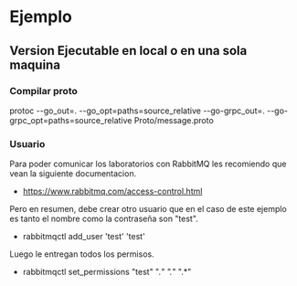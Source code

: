 # Ejemplo

## Version Ejecutable en local o en una sola maquina

### Compilar proto
protoc --go_out=. --go_opt=paths=source_relative --go-grpc_out=. --go-grpc_opt=paths=source_relative Proto/message.proto

### Usuario

Para poder comunicar los laboratorios con RabbitMQ les recomiendo que vean la siguiente documentacion.

 - https://www.rabbitmq.com/access-control.html

Pero en resumen, debe crear otro usuario que en el caso de este ejemplo es tanto el nombre como la contraseña son
"test".

 - rabbitmqctl add_user 'test' 'test'

Luego le entregan todos los permisos.

 - rabbitmqctl set_permissions "test" ".*" ".*" ".*"

